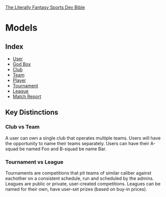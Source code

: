 [The Literally Fantasy Sports Dev Bible](https://github.com/mharr171/The-Literally-Fantasy-Sports-Dev-Bible)

# Models

## Index

+ [User](https://github.com/mharr171/The-Literally-Fantasy-Sports-Dev-Bible/blob/master/pages/models/user.md)
+ [God Box](https://github.com/mharr171/The-Literally-Fantasy-Sports-Dev-Bible/blob/master/pages/models/god_box.md)
+ [Club](https://github.com/mharr171/The-Literally-Fantasy-Sports-Dev-Bible/blob/master/pages/models/club.md)
+ [Team](https://github.com/mharr171/The-Literally-Fantasy-Sports-Dev-Bible/blob/master/pages/models/team.md)
+ [Player](https://github.com/mharr171/The-Literally-Fantasy-Sports-Dev-Bible/blob/master/pages/models/player.md)
+ [Tournament](https://github.com/mharr171/The-Literally-Fantasy-Sports-Dev-Bible/blob/master/pages/models/tournament.md)
+ [League](https://github.com/mharr171/The-Literally-Fantasy-Sports-Dev-Bible/blob/master/pages/models/league.md)
+ [Match Report](https://github.com/mharr171/The-Literally-Fantasy-Sports-Dev-Bible/blob/master/pages/models/match_report.md)

## Key Distinctions


### Club vs Team

A user can own a single club that operates multiple teams. Users will have the opportunity to name their teams separately. Users can have their A-squad be named Foo and B-squad be name Bar.

### Tournament vs League

Tournaments are competitions that pit teams of similar caliber against eachother on a consistent schedule, run and scheduled by the admins. Leagues are public or private, user-created competitions. Leagues can be named for their own, have user-set prizes (based on buy-in prices).